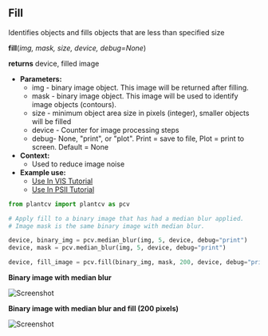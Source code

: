 ## Fill

Identifies objects and fills objects that are less than specified size

**fill**(*img, mask, size, device, debug=None*)

**returns** device, filled image

- **Parameters:**
    - img - binary image object. This image will be returned after filling.
    - mask - binary image object. This image will be used to identify image objects (contours).
    - size - minimum object area size in pixels (integer), smaller objects will be filled
    - device - Counter for image processing steps
    - debug- None, "print", or "plot". Print = save to file, Plot = print to screen. Default = None
- **Context:**
    - Used to reduce image noise
- **Example use:**
    - [Use In VIS Tutorial](vis_tutorial.md)
    - [Use In PSII Tutorial](psII_tutorial.md) 

```python
from plantcv import plantcv as pcv

# Apply fill to a binary image that has had a median blur applied.
# Image mask is the same binary image with median blur.

device, binary_img = pcv.median_blur(img, 5, device, debug="print")
device, mask = pcv.median_blur(img, 5, device, debug="print")

device, fill_image = pcv.fill(binary_img, mask, 200, device, debug="print")
```

**Binary image with median blur**

![Screenshot](img/documentation_images/fill/binary_image.jpg)

**Binary image with median blur and fill (200 pixels)**

![Screenshot](img/documentation_images/fill/fill_200.jpg)
